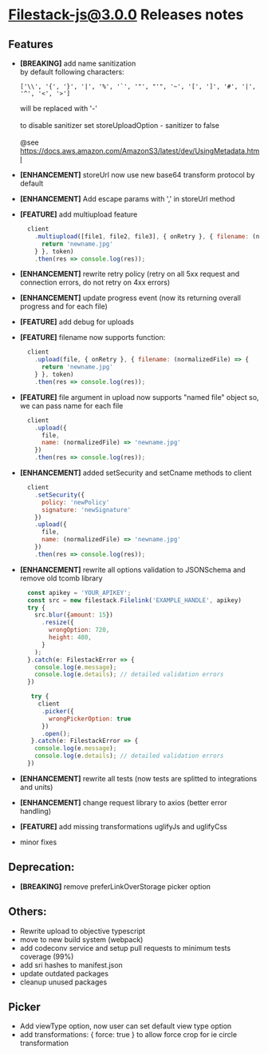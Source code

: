 # Filestack-js@3.0.0 Releases notes

## Features
- **[BREAKING]** add name sanitization<br>
  by default following characters: 
  ```
  ['\\', '{', '}', '|', '%', '`', '"', "'", '~', '[', ']', '#', '|', '^', '<', '>']
  ```
  will be replaced with '-'<br><br>
  to disable sanitizer set storeUploadOption - sanitizer to false<br><br>
  @see https://docs.aws.amazon.com/AmazonS3/latest/dev/UsingMetadata.html

- **[ENHANCEMENT]** storeUrl now use new base64 transform protocol by default
- **[ENHANCEMENT]** Add escape params with ',' in storeUrl method
- **[FEATURE]** add multiupload feature
  ```js
    client
      .multiupload([file1, file2, file3], { onRetry }, { filename: (normalizedFile) => {
        return 'newname.jpg'
      } }, token)
      .then(res => console.log(res));
  ```

- **[ENHANCEMENT]** rewrite retry policy (retry on all 5xx request and connection errors, do not retry on 4xx errors)
- **[ENHANCEMENT]** update progress event (now its returning overall progress and for each file)
- **[FEATURE]** add debug for uploads
- **[FEATURE]** filename now supports function: 
  ```js
    client
      .upload(file, { onRetry }, { filename: (normalizedFile) => {
        return 'newname.jpg'
      } }, token)
      .then(res => console.log(res));
  ```
- **[FEATURE]** file argument in upload now supports "named file" object so, we can pass name for each file
  ```js
    client
      .upload({
        file,
        name: (normalizedFile) => 'newname.jpg'
      })
      .then(res => console.log(res));
  ```
- **[ENHANCEMENT]** added setSecurity and setCname methods to client
  
  ```js
    client
      .setSecurity({
        policy: 'newPolicy'
        signature: 'newSignature'
      })
      .upload({
        file,
        name: (normalizedFile) => 'newname.jpg'
      })
      .then(res => console.log(res));
  ```
- **[ENHANCEMENT]** rewrite all options validation to JSONSchema and remove old tcomb library
  ```js
    const apikey = 'YOUR_APIKEY';
    const src = new filestack.Filelink('EXAMPLE_HANDLE', apikey)
    try {
      src.blur({amount: 15})
        .resize({
          wrongOption: 720,
          height: 480,
        }
      );
    }.catch(e: FilestackError => {
      console.log(e.message);
      console.log(e.details); // detailed validation errors
    })

  ```

  ```js
     try {
       client
        .picker({
          wrongPickerOption: true
        })
        .open();
     }.catch(e: FilestackError => {
      console.log(e.message);
      console.log(e.details); // detailed validation errors
    })

  ```
- **[ENHANCEMENT]** rewrite all tests (now tests are splitted to integrations and units)
- **[ENHANCEMENT]** change request library to axios (better error handling)
- **[FEATURE]** add missing transformations uglifyJs and uglifyCss
- minor fixes

## Deprecation: 
- **[BREAKING]** remove preferLinkOverStorage picker option
  
## Others:
- Rewrite upload to objective typescript
- move to new build system (webpack)
- add codeconv service and setup pull requests to minimum tests coverage (99%)
- add sri hashes to manifest.json
- update outdated packages
- cleanup unused packages

## Picker
- Add viewType option, now user can set default view type option
- add transformations: { force: true } to allow force crop for ie circle transformation

